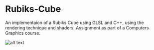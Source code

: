 # Rubiks-Cube
An implementaion of a Rubiks Cube using GLSL and C++, using the rendering technique and shaders. Assignment as part of a Computers Graphics course.

![alt text](https://camo.githubusercontent.com/6dc42b824469497a1b8eb66af783438aeaf9fc1775f2456e0023de804843abc4/68747470733a2f2f312e62702e626c6f6773706f742e636f6d2f2d31446f72736866334c674d2f5773666e4a75514a7470492f41414141414141414235732f6a536b547854735062594139307537616e7670514b45734d336c6c36667a327451434c63424741732f73313630302f7275626978322e6a7067)
